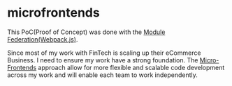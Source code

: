 # microfrontends

This PoC(Proof of Concept) was done with the [Module Federation(Webpack.js)](https://webpack.js.org/concepts/module-federation/).


Since most of my work with FinTech is scaling up their eCommerce Business. I need to ensure my work have a strong foundation. The [Micro-Frontends](https://micro-frontends.org/) approach allow for more flexible and scalable code development across my work and will enable each team to work independently.
